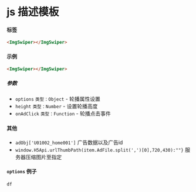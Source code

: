 # js 描述模板
#### 标签
```html
<ImgSwiper></ImgSwiper>
```
#### 示例
```html
<ImgSwiper></ImgSwiper>

```
##### 参数
* `options` `类型：Object` - 轮播属性设置
* `height` `类型：Number` - 设置轮播高度
* `onAdClick` `类型：Function` - 轮播点击事件

#### 其他
* `adObj['U01002_home001']` 广告数据以及广告id
* `window.H5Api.urlThumbPath(item.AdFile.split(',')[0],720,430):""}` 服务器压缩图片至指定

#### `options` 例子
```js
df
```